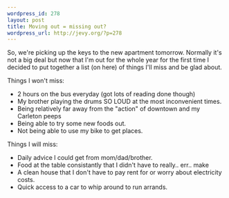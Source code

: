 ```yaml
--- 
wordpress_id: 278
layout: post
title: Moving out = missing out?
wordpress_url: http://jevy.org/?p=278
---
```

So, we're picking up the keys to the new apartment tomorrow.  Normally it's not a big deal but now that I'm out for the whole year for the first time I decided to put together a list (on here) of things I'll miss and be glad about.

Things I won't miss:
<ul>
	<li>2 hours on the bus everyday (got lots of reading done though)</li>
	<li>My brother playing the drums SO LOUD at the most inconvenient times.</li>
	<li>Being relatively far away from the "action" of downtown and my Carleton peeps</li>
	<li>Being able to try some new foods out.</li>
	<li>Not being able to use my bike to get places.</li>
</ul>
Things I will miss:
<ul>
	<li>Daily advice I could get from mom/dad/brother.</li>
	<li>Food at the table consistantly that I didn't have to really.. err.. make</li>
	<li>A clean house that I don't have to pay rent for or worry about electricity costs.</li>
	<li>Quick access to a car to whip around to run arrands.</li>
</ul>
